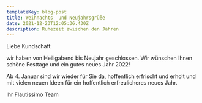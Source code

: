 ```yaml
---
templateKey: blog-post
title: Weihnachts- und Neujahrsgrüße
date: 2021-12-23T12:05:36.430Z
description: Ruhezeit zwischen den Jahren
---
```

Liebe Kundschaft

wir haben von Heiligabend bis Neujahr geschlossen. Wir wünschen Ihnen schöne Festtage und ein gutes neues Jahr 2022!

Ab 4. Januar sind wir wieder für Sie da, hoffentlich erfrischt und erholt und mit vielen neuen Ideen für ein hoffentlich erfreulicheres neues Jahr.

Ihr Flautissimo Team
